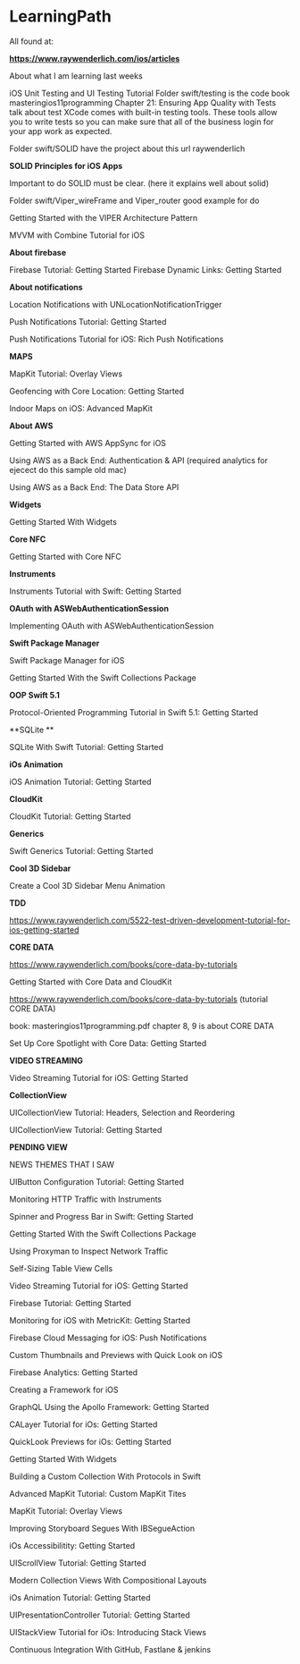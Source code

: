 # LearningPath


All found at:

**https://www.raywenderlich.com/ios/articles**



About what I am learning last weeks

iOS Unit Testing and UI Testing Tutorial
Folder swift/testing is the code
book masteringios11programming 
Chapter 21: Ensuring App Quality with Tests 
talk about test
XCode comes with built-in testing tools. These tools allow you to write tests so you can make sure that all of the business 
login for your app work as expected.

Folder swift/SOLID have the project about this url raywenderlich

**SOLID Principles for iOS Apps**

Important to do SOLID must be clear. (here it explains well about solid)

Folder swift/Viper_wireFrame and Viper_router good example for do

Getting Started with the VIPER Architecture Pattern

MVVM with Combine Tutorial for iOS

**About firebase**

Firebase Tutorial: Getting Started
Firebase Dynamic Links: Getting Started

**About notifications**

Location Notifications with UNLocationNotificationTrigger

Push Notifications Tutorial: Getting Started

Push Notifications Tutorial for iOS: Rich Push Notifications

**MAPS**

 MapKit Tutorial: Overlay Views

Geofencing with Core Location: Getting Started

Indoor Maps on iOS: Advanced MapKit

**About AWS**

Getting Started with AWS AppSync for iOS

Using AWS as a Back End: Authentication & API (required analytics for ejecect do this sample old mac)

Using AWS as a Back End: The Data Store API


**Widgets**

Getting Started With Widgets

**Core NFC**

Getting Started with Core NFC

**Instruments**

Instruments Tutorial with Swift: Getting Started

**OAuth with ASWebAuthenticationSession**

Implementing OAuth with ASWebAuthenticationSession

**Swift Package Manager**

Swift Package Manager for iOS

Getting Started With the Swift Collections Package

**OOP Swift 5.1**

Protocol-Oriented Programming Tutorial in Swift 5.1: Getting Started

**SQLite **

SQLite With Swift Tutorial: Getting Started

**iOs Animation**

iOS Animation Tutorial: Getting Started

**CloudKit**

CloudKit Tutorial: Getting Started

**Generics**

Swift Generics Tutorial: Getting Started

**Cool 3D Sidebar**

Create a Cool 3D Sidebar Menu Animation

**TDD**

https://www.raywenderlich.com/5522-test-driven-development-tutorial-for-ios-getting-started

**CORE DATA**

https://www.raywenderlich.com/books/core-data-by-tutorials

Getting Started with Core Data and CloudKit

https://www.raywenderlich.com/books/core-data-by-tutorials (tutorial CORE DATA)

book: masteringios11programming.pdf chapter 8, 9 is about CORE DATA

Set Up Core Spotlight with Core Data: Getting Started

**VIDEO STREAMING**

Video Streaming Tutorial for iOS: Getting Started

**CollectionView**

UICollectionView Tutorial: Headers, Selection and Reordering

UICollectionView Tutorial: Getting Started

**PENDING VIEW**

NEWS THEMES THAT I SAW 

UIButton Configuration Tutorial: Getting Started

Monitoring HTTP Traffic with Instruments


Spinner and Progress Bar in Swift: Getting Started

Getting Started With the Swift Collections Package

Using Proxyman to Inspect Network Traffic

Self-Sizing Table View Cells

Video Streaming Tutorial for iOS: Getting Started

Firebase Tutorial: Getting Started

Monitoring for iOS with MetricKit: Getting Started

Firebase Cloud Messaging for iOS: Push Notifications

Custom Thumbnails and Previews with Quick Look on iOS

Firebase Analytics: Getting Started

Creating a Framework for iOS

GraphQL Using the Apollo Framework: Getting Started

CALayer Tutorial for iOs: Getting Started

QuickLook Previews for iOs: Getting Started

Getting Started With Widgets

Building a Custom Collection With Protocols in Swift

Advanced MapKit Tutorial: Custom MapKit Tites

MapKit Tutorial: Overlay Views

Improving Storyboard Segues With IBSegueAction

iOs Accessibilitity: Getting Started

UIScrollView Tutorial: Getting Started

Modern Collection Views With Compositional Layouts

iOs Animation Tutorial: Getting Started

UIPresentationController Tutorial: Getting Started

UIStackView Tutorial for iOs: Introducing Stack Views

Continuous Integration With GitHub, Fastlane & jenkins

















